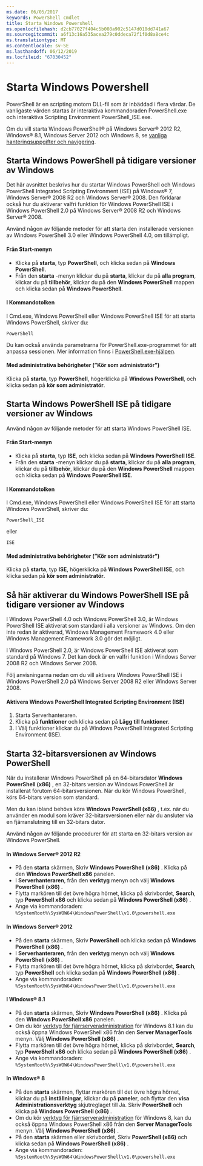```yaml
---
ms.date: 06/05/2017
keywords: PowerShell cmdlet
title: Starta Windows Powershell
ms.openlocfilehash: d2cb77027f404c5b008a902c5147d018dd741a67
ms.sourcegitcommit: a6f13c16a535acea279c0ddeca72f1f0d8a8ce4c
ms.translationtype: MT
ms.contentlocale: sv-SE
ms.lasthandoff: 06/12/2019
ms.locfileid: "67030452"
---
```

# <a name="starting-windows-powershell"></a>Starta Windows Powershell
PowerShell är en scripting motorn DLL-fil som är inbäddad i flera värdar.  De vanligaste värden startas är interaktiva kommandoraden PowerShell.exe och interaktiva Scripting Environment PowerShell_ISE.exe.

Om du vill starta Windows PowerShell® på Windows Server® 2012 R2, Windows® 8.1, Windows Server 2012 och Windows 8, se [vanliga hanteringsuppgifter och navigering](https://technet.microsoft.com/library/hh831491.aspx).

## <a name="how-to-start-windows-powershell-on-earlier-versions-of-windows"></a>Starta Windows PowerShell på tidigare versioner av Windows

Det här avsnittet beskrivs hur du startar Windows PowerShell och Windows PowerShell Integrated Scripting Environment (ISE) på Windows® 7, Windows Server® 2008 R2 och Windows Server® 2008. Den förklarar också hur du aktiverar valfri funktion för Windows PowerShell ISE i Windows PowerShell 2.0 på Windows Server® 2008 R2 och Windows Server® 2008.

Använd någon av följande metoder för att starta den installerade versionen av Windows PowerShell 3.0 eller Windows PowerShell 4.0, om tillämpligt.

#### <a name="from-the-start-menu"></a>Från Start-menyn

- Klicka på **starta**, typ **PowerShell**, och klicka sedan på **Windows PowerShell**.
- Från den **starta** -menyn klickar du på **starta**, klickar du på **alla program**, klickar du på **tillbehör**, klickar du på den **Windows PowerShell**  mappen och klicka sedan på **Windows PowerShell**.

#### <a name="at-the-command-prompt"></a>I Kommandotolken

I Cmd.exe, Windows PowerShell eller Windows PowerShell ISE för att starta Windows PowerShell, skriver du:

```
PowerShell
```

Du kan också använda parametrarna för PowerShell.exe-programmet för att anpassa sessionen. Mer information finns i [PowerShell.exe-hjälpen](../core-powershell/console/PowerShell.exe-Command-Line-Help.md).

#### <a name="with-administrative-privileges-run-as-administrator"></a>Med administrativa behörigheter (”Kör som administratör”)

Klicka på **starta**, typ **PowerShell**, högerklicka på **Windows PowerShell**, och klicka sedan på **kör som administratör**.

## <a name="how-to-start-windows-powershell-ise-on-earlier-releases-of-windows"></a>Starta Windows PowerShell ISE på tidigare versioner av Windows

Använd någon av följande metoder för att starta Windows PowerShell ISE.

#### <a name="from-the-start-menu"></a>Från Start-menyn

- Klicka på **starta**, typ **ISE**, och klicka sedan på **Windows PowerShell ISE**.
- Från den **starta** -menyn klickar du på **starta**, klickar du på **alla program**, klickar du på **tillbehör**, klickar du på den **Windows PowerShell**  mappen och klicka sedan på **Windows PowerShell ISE**.

#### <a name="at-the-command-prompt"></a>I Kommandotolken

I Cmd.exe, Windows PowerShell eller Windows PowerShell ISE för att starta Windows PowerShell, skriver du:

```
PowerShell_ISE
```

eller

```
ISE
```

#### <a name="with-administrative-privileges-run-as-administrator"></a>Med administrativa behörigheter (”Kör som administratör”)

Klicka på **starta**, typ **ISE**, högerklicka på **Windows PowerShell ISE**, och klicka sedan på **kör som administratör**.

## <a name="how-to-enable-windows-powershell-ise-on-earlier-releases-of-windows"></a>Så här aktiverar du Windows PowerShell ISE på tidigare versioner av Windows

I Windows PowerShell 4.0 och Windows PowerShell 3.0, är Windows PowerShell ISE aktiverat som standard i alla versioner av Windows. Om den inte redan är aktiverad, Windows Management Framework 4.0 eller Windows Management Framework 3.0 gör det möjligt.

I Windows PowerShell 2.0, är Windows PowerShell ISE aktiverat som standard på Windows 7. Det kan dock är en valfri funktion i Windows Server 2008 R2 och Windows Server 2008.

Följ anvisningarna nedan om du vill aktivera Windows PowerShell ISE i Windows PowerShell 2.0 på Windows Server 2008 R2 eller Windows Server 2008.

#### <a name="to-enable-windows-powershell-integrated-scripting-environment-ise"></a>Aktivera Windows PowerShell Integrated Scripting Environment (ISE)

1. Starta Serverhanteraren.
2. Klicka på **funktioner** och klicka sedan på **Lägg till funktioner**.
3. I Välj funktioner klickar du på Windows PowerShell Integrated Scripting Environment (ISE).

## <a name="starting-the-32-bit-version-of-windows-powershell"></a>Starta 32-bitarsversionen av Windows PowerShell

När du installerar Windows PowerShell på en 64-bitarsdator **Windows PowerShell (x86)** , en 32-bitars version av Windows PowerShell är installerat förutom 64-bitarsversionen. När du kör Windows PowerShell, körs 64-bitars version som standard.

Men du kan ibland behöva köra **Windows PowerShell (x86)** , t.ex. när du använder en modul som kräver 32-bitarsversionen eller när du ansluter via en fjärranslutning till en 32-bitars dator.

Använd någon av följande procedurer för att starta en 32-bitars version av Windows PowerShell.

#### <a name="in-windows-server-2012-r2"></a>In Windows Server® 2012 R2

- På den **starta** skärmen, Skriv **Windows PowerShell (x86)** . Klicka på den **Windows PowerShell x86** panelen.
- I **Serverhanteraren**, från den **verktyg** menyn och välj **Windows PowerShell (x86)** .
- Flytta markören till det övre högra hörnet, klicka på skrivbordet, **Search**, typ **PowerShell x86** och klicka sedan på **Windows PowerShell (x86)** .
- Ange via kommandoraden: `%SystemRoot%\SysWOW64\WindowsPowerShell\v1.0\powershell.exe`

#### <a name="in-windows-server-2012"></a>In Windows Server® 2012

- På den **starta** skärmen, Skriv **PowerShell** och klicka sedan på **Windows PowerShell (x86)** .
- I **Serverhanteraren**, från den **verktyg** menyn och välj **Windows PowerShell (x86)** .
- Flytta markören till det övre högra hörnet, klicka på skrivbordet, **Search**, typ **PowerShell** och klicka sedan på **Windows PowerShell (x86)** .
- Ange via kommandoraden: `%SystemRoot%\SysWOW64\WindowsPowerShell\v1.0\powershell.exe`

#### <a name="in-windows-81"></a>I Windows® 8.1

- På den **starta** skärmen, Skriv **Windows PowerShell (x86)** . Klicka på den **Windows PowerShell x86** panelen.
- Om du kör [verktyg för fjärrserveradministration](https://go.microsoft.com/fwlink/?LinkID=304145) för Windows 8.1 kan du också öppna Windows PowerShell x86 från den **Server ManagerTools** menyn.
  Välj **Windows PowerShell (x86)** .
- Flytta markören till det övre högra hörnet, klicka på skrivbordet, **Search**, typ **PowerShell x86** och klicka sedan på **Windows PowerShell (x86)** .
- Ange via kommandoraden: `%SystemRoot%\SysWOW64\WindowsPowerShell\v1.0\powershell.exe`

#### <a name="in-windows-8"></a>In Windows® 8

- På den **starta** skärmen, flyttar markören till det övre högra hörnet, klickar du på **inställningar**, klickar du på **paneler**, och flyttar den **visa Administrationsverktyg** skjutreglaget till Ja. Skriv **PowerShell** och klicka på **Windows PowerShell (x86)** .
- Om du kör [verktyg för fjärrserveradministration](https://www.microsoft.com/download/details.aspx?id=28972) för Windows 8, kan du också öppna Windows PowerShell x86 från den **Server ManagerTools** menyn. Välj **Windows PowerShell (x86)** .
- På den **starta** skärmen eller skrivbordet, Skriv **PowerShell (x86)** och klicka sedan på **Windows PowerShell (x86)** .
- Ange via kommandoraden: `%SystemRoot%\SysWOW64\WindowsPowerShell\v1.0\powershell.exe`
